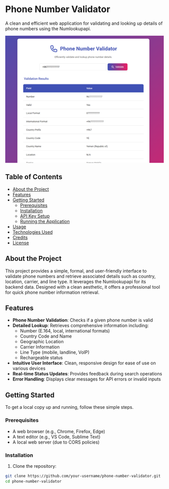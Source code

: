 # Phone Number Validator

A clean and efficient web application for validating and looking up details of phone numbers using the Numlookupapi.

![Phone Number Validator Screenshot](Screenshot.png) 

## Table of Contents
- [About the Project](#about-the-project)
- [Features](#features)
- [Getting Started](#getting-started)
  - [Prerequisites](#prerequisites)
  - [Installation](#installation)
  - [API Key Setup](#api-key-setup)
  - [Running the Application](#running-the-application)
- [Usage](#usage)
- [Technologies Used](#technologies-used)
- [Credits](#credits)
- [License](#license)

## About the Project
This project provides a simple, formal, and user-friendly interface to validate phone numbers and retrieve associated details such as country, location, carrier, and line type. It leverages the Numlookupapi for its backend data. Designed with a clean aesthetic, it offers a professional tool for quick phone number information retrieval.

## Features
- **Phone Number Validation**: Checks if a given phone number is valid
- **Detailed Lookup**: Retrieves comprehensive information including:
  - Number (E.164, local, international formats)
  - Country Code and Name
  - Geographic Location
  - Carrier Information
  - Line Type (mobile, landline, VoIP)
  - Rechargeable status
- **Intuitive User Interface**: Clean, responsive design for ease of use on various devices
- **Real-time Status Updates**: Provides feedback during search operations
- **Error Handling**: Displays clear messages for API errors or invalid inputs

## Getting Started
To get a local copy up and running, follow these simple steps.

### Prerequisites
- A web browser (e.g., Chrome, Firefox, Edge)
- A text editor (e.g., VS Code, Sublime Text)
- A local web server (due to CORS policies)

### Installation
1. Clone the repository:
```bash
git clone https://github.com/your-username/phone-number-validator.git
cd phone-number-validator

